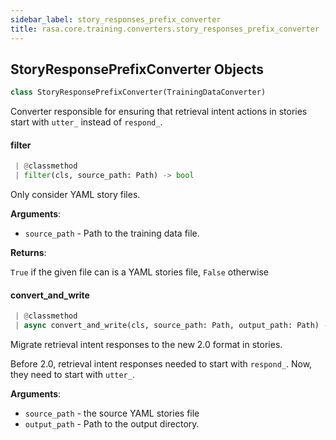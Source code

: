```yaml
---
sidebar_label: story_responses_prefix_converter
title: rasa.core.training.converters.story_responses_prefix_converter
---
```


## StoryResponsePrefixConverter Objects

```python
class StoryResponsePrefixConverter(TrainingDataConverter)
```

Converter responsible for ensuring that retrieval intent actions in stories
start with `utter_` instead of `respond_`.

#### filter

```python
 | @classmethod
 | filter(cls, source_path: Path) -> bool
```

Only consider YAML story files.

**Arguments**:

- `source_path` - Path to the training data file.
  

**Returns**:

  `True` if the given file can is a YAML stories file, `False` otherwise

#### convert\_and\_write

```python
 | @classmethod
 | async convert_and_write(cls, source_path: Path, output_path: Path) -> None
```

Migrate retrieval intent responses to the new 2.0 format in stories.

Before 2.0, retrieval intent responses needed to start
with `respond_`. Now, they need to start with `utter_`.

**Arguments**:

- `source_path` - the source YAML stories file
- `output_path` - Path to the output directory.

